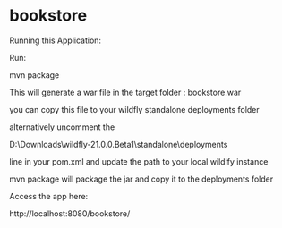 # bookstore

Running this Application:

Run:

mvn package

This will generate a war file in the target folder : bookstore.war

you can copy this file to your wildfly standalone deployments folder

alternatively uncomment the 

<outputDirectory>D:\Downloads\wildfly-21.0.0.Beta1\standalone\deployments</outputDirectory>

line in your pom.xml and update the path to your local wildlfy instance

mvn package will package the jar and copy it to the deployments folder

Access the app here:

http://localhost:8080/bookstore/